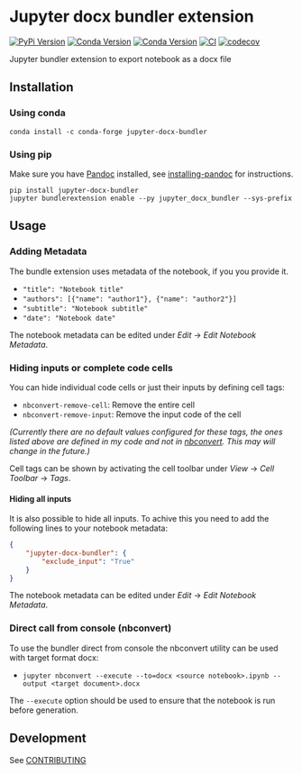 # Jupyter docx bundler extension

[![PyPi Version](https://img.shields.io/pypi/v/jupyter-docx-bundler.svg)](https://pypi.org/project/jupyter-docx-bundler/)
[![Conda Version](https://img.shields.io/conda/vn/conda-forge/jupyter-docx-bundler.svg)](https://anaconda.org/conda-forge/jupyter-docx-bundler)
[![Conda Version](https://img.shields.io/conda/vn/mrossi/jupyter-docx-bundler.svg)](https://anaconda.org/mrossi/jupyter-docx-bundler)
[![CI](https://github.com/m-rossi/jupyter-docx-bundler/workflows/CI/badge.svg)](https://github.com/m-rossi/jupyter-docx-bundler/actions)
[![codecov](https://codecov.io/gh/m-rossi/jupyter-docx-bundler/branch/master/graph/badge.svg)](https://codecov.io/gh/m-rossi/jupyter-docx-bundler)

Jupyter bundler extension to export notebook as a docx file

## Installation

### Using conda

```
conda install -c conda-forge jupyter-docx-bundler
```

### Using pip

Make sure you have [Pandoc](https://pandoc.org) installed, see [installing-pandoc](https://github.com/bebraw/pypandoc#installing-pandoc) for instructions.

```
pip install jupyter-docx-bundler
jupyter bundlerextension enable --py jupyter_docx_bundler --sys-prefix
```

## Usage

### Adding Metadata

The bundle extension uses metadata of the notebook, if you you provide it.

* `"title": "Notebook title"`
* `"authors": [{"name": "author1"}, {"name": "author2"}]`
* `"subtitle": "Notebook subtitle"`
* `"date": "Notebook date"`

The notebook metadata can be edited under _Edit_ -> _Edit Notebook Metadata_.

### Hiding inputs or complete code cells

You can hide individual code cells or just their inputs by defining cell tags:

* `nbconvert-remove-cell`: Remove the entire cell
* `nbconvert-remove-input`: Remove the input code of the cell

_(Currently there are no default values configured for these tags, the ones listed above are defined in my code and not in [nbconvert](https://github.com/jupyter/nbconvert). This may will change in the future.)_

Cell tags can be shown by activating the cell toolbar under _View_ -> _Cell Toolbar_ -> _Tags_.

#### Hiding all inputs

It is also possible to hide all inputs. To achive this you need to add the following lines to your notebook metadata:

```json
{
    "jupyter-docx-bundler": {
        "exclude_input": "True"
    }
}
```

The notebook metadata can be edited under _Edit_ -> _Edit Notebook Metadata_.

### Direct call from console (nbconvert)

To use the bundler direct from console the nbconvert utility can be used with target format docx:

* `jupyter nbconvert --execute --to=docx <source notebook>.ipynb --output <target document>.docx`

The `--execute` option should be used to ensure that the notebook is run before generation.

## Development

See [CONTRIBUTING](CONTRIBUTING.md)
